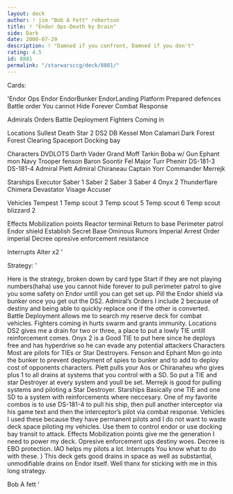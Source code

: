 ```yaml
---
layout: deck
author: ! jim "Bob A Fett" robertson
title: ! "Endor Ops-Death by Drain"
side: Dark
date: 2000-07-29
description: ! "Damned if you confront, Damned if you don't"
rating: 4.5
id: 8881
permalink: "/starwarsccg/deck/8881/"
---
```

Cards: 

'Endor Ops
Endor
EndorBunker
EndorLanding Platform
Prepared defences
Battle order
You cannot Hide Forever
Combat Response

Admirals Orders
Battle Deployment
Fighters Coming in


Locations
Sullest
Death Star 2
DS2 DB
Kessel
Mon Calamari
Dark Forest
Forest Clearing
Spaceport Docking bay


Characters
DVDLOTS
Darth Vader
Grand Moff Tarkin
Boba w/ Gun
Ephant mon
Navy Trooper fenson
Baron Soontir Fel
Major Turr Phenirr
DS-181-3
DS-181-4
Admiral Piett
Admiral Chiraneau
Captain Yorr
Commander Merrejk

Starships
Executor
Saber 1
Saber 2
Saber 3
Saber 4
Onyx 2
Thunderflare
Chimera
Devastator
Visage
Accuser


Vehicles
Tempest 1
Temp scout 3
Temp scout 5
Temp scout 6
Temp scout
blizzard 2


Effects
Mobilization points
Reactor terminal
Return to base
Perimeter patrol
Endor shield
Establish Secret Base
Ominous Rumors
Imperial Arrest Order
imperial Decree
opresive enforcement
resistance

Interrupts
Alter x2
'

Strategy: '

Here is the strategy, broken down by card type
Start if they are not playing numbers(haha) use you cannot hide forever to pull perimeter patrol to give you some safety on Endor untill you can get set up.  Pill the Endor shield via bunker once you get out the DS2.
Admiral&#8217;s Orders I include 2 because of destiny and being able to quickly replace one if the other is converted. Battle Deployment allows me to search my reserve deck for combat vehicles. Fighters coming in hurts swarm and grants immunity.
Locations DS2 gives me a drain for two or three, a place to put a lowly TIE untill reinforcement comes. Onyx 2 is a Good TIE to put here since he deploys free and has hyperdrive so he can evade any potential attackers
Characters Most are pilots for TIEs or Star Destroyers. Fenson and Ephant Mon go into the bunker to prevent deployment of spies to bunker and to add to deploy cost of opponents characters. Piett pulls your Aos or Chiranaheu who gives plus 1 to all drains at systems that you control with a SD. So put a TIE and star Destroyer at every system and youll be set. Merrejk is good for pulling systems and piloting a Star Destroyer.
Starships Basically one TIE and one SD to a system with reinforcements where neccesary. One of my favorite combos is to use DS-181-4 to pull his ship, then pull another interceptor via his game text and then the interceptor&#8217;s pilot via combat response.
Vehicles I used these because they have permanent pilots and I do not want to waste deck space piloting my vehicles.  Use them to control endor or use docking bay transit to attack.
Effects Mobilization points give me the generation I need to power my deck.  Opresive enforcement ups destiny woes. Decree is EBO protection. IAO helps my pilots a lot.
Interrupts You know what to do with these. )
This deck gets good drains in space as well as substantial, unmodifiable drains on Endor itself. Well thanx for sticking with me in this long strategy.

Bob A fett
'

